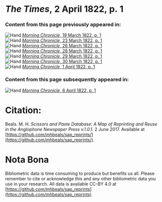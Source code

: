 # *The Times*, 2 April 1822, p. 1  
  
### Content from this page previously appeared in:  
![Hand](http://scissorsandpaste.net/wp-content/uploads/2017/06/smallhandpointer.png) [*Morning Chronicle*, 19 March 1822, p. 1](https://mhbeals.github.io/sap_html/Morning-Chronicle/Morning-Chronicle-19-March-1822-p-1)  
![Hand](http://scissorsandpaste.net/wp-content/uploads/2017/06/smallhandpointer.png) [*Morning Chronicle*, 23 March 1822, p. 1](https://mhbeals.github.io/sap_html/Morning-Chronicle/Morning-Chronicle-23-March-1822-p-1)  
![Hand](http://scissorsandpaste.net/wp-content/uploads/2017/06/smallhandpointer.png) [*Morning Chronicle*, 26 March 1822, p. 1](https://mhbeals.github.io/sap_html/Morning-Chronicle/Morning-Chronicle-26-March-1822-p-1)  
![Hand](http://scissorsandpaste.net/wp-content/uploads/2017/06/smallhandpointer.png) [*Morning Chronicle*, 28 March 1822, p. 1](https://mhbeals.github.io/sap_html/Morning-Chronicle/Morning-Chronicle-28-March-1822-p-1)  
![Hand](http://scissorsandpaste.net/wp-content/uploads/2017/06/smallhandpointer.png) [*Morning Chronicle*, 29 March 1822, p. 1](https://mhbeals.github.io/sap_html/Morning-Chronicle/Morning-Chronicle-29-March-1822-p-1)  
![Hand](http://scissorsandpaste.net/wp-content/uploads/2017/06/smallhandpointer.png) [*Morning Chronicle*, 30 March 1822, p. 1](https://mhbeals.github.io/sap_html/Morning-Chronicle/Morning-Chronicle-30-March-1822-p-1)  
![Hand](http://scissorsandpaste.net/wp-content/uploads/2017/06/smallhandpointer.png) [*Morning Chronicle*, 1 April 1822, p. 1](https://mhbeals.github.io/sap_html/Morning-Chronicle/Morning-Chronicle-1-April-1822-p-1)  
  
### Content from this page subsequently appeared in:  
![Hand](http://scissorsandpaste.net/wp-content/uploads/2017/06/smallhandpointer.png) [*Morning Chronicle*, 6 April 1822, p. 1](https://mhbeals.github.io/sap_html/Morning-Chronicle/Morning-Chronicle-6-April-1822-p-1)  


# Citation: 

Beals. M. H. *Scissors and Paste Database: A Map of Reprinting and Reuse in the Anglophone Newspaper Press v.1.0.1.* 2 June 2017. Available at [https://github.com/mhbeals/sap_reprints/](https://github.com/mhbeals/sap_reprints/). 

# Nota Bona

Bibliometric data is time consuming to produce but benefits us all. Please remember to cite or acknowledge this and any other bibliometric data you use in your research. All data is available CC-BY 4.0 at [https://github.com/mhbeals/sap_reprints](https://github.com/mhbeals/sap_reprints)